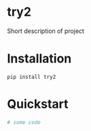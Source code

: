 
# try2
Short description of project

# Installation
```
pip install try2
```

# Quickstart
```python
# some code
```
